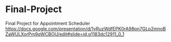 # Final-Project
Final Project for Appointment Scheduler
https://docs.google.com/presentation/d/1yRuzWdfEPK0rA98pn7GLp2mnoBZaWULXorPm9qWCBOU/edit#slide=id.g1183dc12911_0_1
